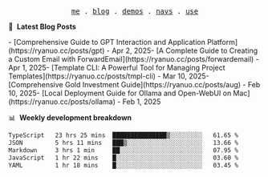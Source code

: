<p align="center">
  <samp>
    <a href="https://ryanuo.cc">me</a> .
    <a href="https://ryanuo.cc/posts">blog</a> .
<!--     <a href="https://www.ryanuo.cc/projects">projects</a> . -->
    <a href="https://www.ryanuo.cc/demos">demos</a> .
    <a href="https://www.ryanuo.cc/navs">navs</a> .
    <a href="https://github.com/ryanuo/ryanuo/blob/master/use.md">use</a>
  </samp>
</p>

📕 &nbsp;**Latest Blog Posts**
<!-- BLOG-POST-LIST:START -->- [Comprehensive Guide to GPT Interaction and Application Platform](https://ryanuo.cc/posts/gpt) - Apr 2, 2025- [A Complete Guide to Creating a Custom Email with ForwardEmail](https://ryanuo.cc/posts/forwardemail) - Apr 1, 2025- [Template CLI: A Powerful Tool for Managing Project Templates](https://ryanuo.cc/posts/tmpl-cli) - Mar 10, 2025- [Comprehensive Gold Investment Guide](https://ryanuo.cc/posts/aug) - Feb 10, 2025- [Local Deployment Guide for Ollama and Open-WebUI on Mac](https://ryanuo.cc/posts/ollama) - Feb 1, 2025<!-- BLOG-POST-LIST:END -->

📊 &nbsp;**Weekly development breakdown**
<!--START_SECTION:waka-->

```txt
TypeScript   23 hrs 25 mins  ███████████████▒░░░░░░░░░   61.65 %
JSON         5 hrs 11 mins   ███▒░░░░░░░░░░░░░░░░░░░░░   13.66 %
Markdown     3 hrs 1 min     ██░░░░░░░░░░░░░░░░░░░░░░░   07.95 %
JavaScript   1 hr 22 mins    █░░░░░░░░░░░░░░░░░░░░░░░░   03.60 %
YAML         1 hr 18 mins    █░░░░░░░░░░░░░░░░░░░░░░░░   03.45 %
```

<!--END_SECTION:waka-->

<!-- <p align="right"><img src="https://views.whatilearened.today/views/github/Rr210/Rr210.svg?cache=remove"/></p>
 -->
